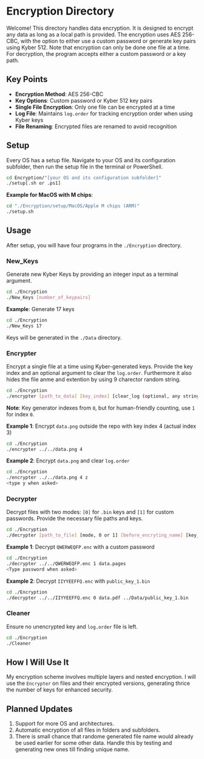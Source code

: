 # Encryption Directory

Welcome! This directory handles data encryption. It is designed to encrypt any data as long as a local path is provided. The encryption uses AES 256-CBC, with the option to either use a custom password or generate key pairs using Kyber 512. Note that encryption can only be done one file at a time. For decryption, the program accepts either a custom password or a key path.

## Key Points

- **Encryption Method**: AES 256-CBC
- **Key Options**: Custom password or Kyber 512 key pairs
- **Single File Encryption**: Only one file can be encrypted at a time
- **Log File**: Maintains `log.order` for tracking encryption order when using Kyber keys
- **File Renaming**: Encrypted files are renamed to avoid recognition

## Setup

Every OS has a setup file. Navigate to your OS and its configuration subfolder, then run the setup file in the terminal or PowerShell.

```bash
cd Encryption/"[your OS and its configuration subfolder]"
./setup[.sh or .ps1]
```

**Example for MacOS with M chips**:

```bash
cd "./Encryption/setup/MacOS/Apple M chips (ARM)"
./setup.sh
```

## Usage

After setup, you will have four programs in the `./Encryption` directory.

### New_Keys

Generate new Kyber Keys by providing an integer input as a terminal argument.

```bash
cd ./Encryption
./New_Keys [number_of_keypairs]
```

**Example**: Generate 17 keys

```bash
cd ./Encryption
./New_Keys 17
```

Keys will be generated in the `./Data` directory.

### Encrypter

Encrypt a single file at a time using Kyber-generated keys. Provide the key index and an optional argument to clear the `log.order`. Furthermore it also hides the file anme and extention by using 9 charector random string.

```bash
cd ./Encryption
./encrypter [path_to_data] [key_index] [clear_log (optional, any string detected triggers this)]
```

**Note**: Key generator indexes from `0`, but for human-friendly counting, use `1` for index `0`.

**Example 1**: Encrypt `data.png` outside the repo with key index 4 (actual index 3)

```bash
cd ./Encryption
./encrypter ../../data.png 4
```

**Example 2**: Encrypt `data.png` and clear `log.order`

```bash
cd ./Encryption
./encrypter ../../data.png 4 z
<type y when asked>
```

### Decrypter

Decrypt files with two modes: `[0]` for `.bin` keys and `[1]` for custom passwords. Provide the necessary file paths and keys.

```bash
cd ./Encryption
./decrypter [path_to_file] [mode, 0 or 1] [before_encryting_name] [key_file (optional)]
```

**Example 1**: Decrypt `QWERWEQFP.enc` with a custom password

```bash
cd ./Encryption
./decrypter ../../QWERWEQFP.enc 1 data.pages
<Type password when asked>
```

**Example 2**: Decrypt `IIYYEEFFQ.enc` with `public_key_1.bin`

```bash
cd ./Encryption
./decrypter ../../IIYYEEFFQ.enc 0 data.pdf ../Data/public_key_1.bin
```

### Cleaner

Ensure no unencrypted key and `log.order` file is left.

```bash
cd ./Encryption
./Cleaner
```

## How I Will Use It

My encryption scheme involves multiple layers and nested encryption. I will use the `Encrypter` on files and their encrypted versions, generating thrice the number of keys for enhanced security.

## Planned Updates

1. Support for more OS and architectures.
2. Automatic encryption of all files in folders and subfolders.
3. There is small chance that randome generated file name would already be used earlier for some other data. Handle this by testing and generating new ones till finding unique name.
